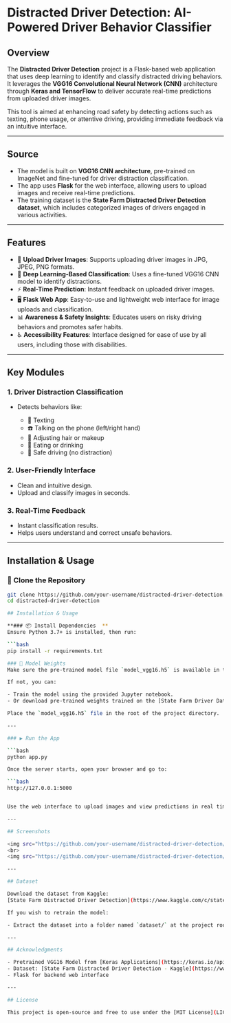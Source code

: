 # Distracted Driver Detection: AI-Powered Driver Behavior Classifier

## Overview

The **Distracted Driver Detection** project is a Flask-based web application that uses deep learning to identify and classify distracted driving behaviors. It leverages the **VGG16 Convolutional Neural Network (CNN)** architecture through **Keras and TensorFlow** to deliver accurate real-time predictions from uploaded driver images.

This tool is aimed at enhancing road safety by detecting actions such as texting, phone usage, or attentive driving, providing immediate feedback via an intuitive interface.

---

## Source

* The model is built on **VGG16 CNN architecture**, pre-trained on ImageNet and fine-tuned for driver distraction classification.
* The app uses **Flask** for the web interface, allowing users to upload images and receive real-time predictions.
* The training dataset is the **State Farm Distracted Driver Detection dataset**, which includes categorized images of drivers engaged in various activities.

---

## Features

* 📸 **Upload Driver Images**: Supports uploading driver images in JPG, JPEG, PNG formats.
* 🤖 **Deep Learning-Based Classification**: Uses a fine-tuned VGG16 CNN model to identify distractions.
* ⚡ **Real-Time Prediction**: Instant feedback on uploaded driver images.
* 🖥️ **Flask Web App**: Easy-to-use and lightweight web interface for image uploads and classification.
* 📊 **Awareness & Safety Insights**: Educates users on risky driving behaviors and promotes safer habits.
* ♿ **Accessibility Features**: Interface designed for ease of use by all users, including those with disabilities.

---

## Key Modules

### 1. Driver Distraction Classification

* Detects behaviors like:

  * 📱 Texting  
  * ☎️ Talking on the phone (left/right hand)  
  * 🙆 Adjusting hair or makeup  
  * 🍔 Eating or drinking  
  * 🛑 Safe driving (no distraction)

### 2. User-Friendly Interface

* Clean and intuitive design.
* Upload and classify images in seconds.

### 3. Real-Time Feedback

* Instant classification results.
* Helps users understand and correct unsafe behaviors.

---

## Installation & Usage

### 🔧 Clone the Repository

```bash
git clone https://github.com/your-username/distracted-driver-detection.git
cd distracted-driver-detection

## Installation & Usage

**### 📦 Install Dependencies  **
Ensure Python 3.7+ is installed, then run:

```bash
pip install -r requirements.txt

### 🧠 Model Weights  
Make sure the pre-trained model file `model_vgg16.h5` is available in the project directory.

If not, you can:

- Train the model using the provided Jupyter notebook.  
- Or download pre-trained weights trained on the [State Farm Driver Dataset](https://www.kaggle.com/c/state-farm-distracted-driver-detection).

Place the `model_vgg16.h5` file in the root of the project directory.

---

### ▶️ Run the App

```bash
python app.py

Once the server starts, open your browser and go to:

```bash
http://127.0.0.1:5000


Use the web interface to upload images and view predictions in real time.

---

## Screenshots

<img src="https://github.com/your-username/distracted-driver-detection/blob/main/screenshots/interface.png" alt="Web Interface Screenshot">  
<br>  
<img src="https://github.com/your-username/distracted-driver-detection/blob/main/screenshots/prediction.png" alt="Prediction Example">

---

## Dataset

Download the dataset from Kaggle:  
[State Farm Distracted Driver Detection](https://www.kaggle.com/c/state-farm-distracted-driver-detection)

If you wish to retrain the model:

- Extract the dataset into a folder named `dataset/` at the project root.

---

## Acknowledgments

- Pretrained VGG16 Model from [Keras Applications](https://keras.io/api/applications/vgg/)
- Dataset: [State Farm Distracted Driver Detection - Kaggle](https://www.kaggle.com/c/state-farm-distracted-driver-detection)
- Flask for backend web interface

---

## License

This project is open-source and free to use under the [MIT License](LICENSE).


